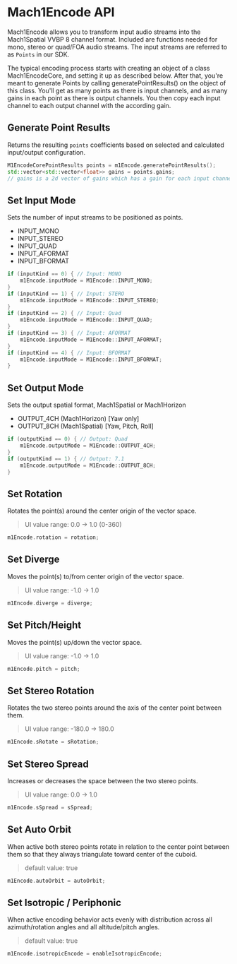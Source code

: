 # Mach1Encode API

Mach1Encode allows you to transform input audio streams into the Mach1Spatial VVBP 8 channel format. Included are functions needed for mono, stereo or quad/FOA audio streams. The input streams are referred to as `Points` in our SDK.

The typical encoding process starts with creating an object of a class Mach1EncodeCore, and setting it up as described below. After that, you're meant to generate Points by calling generatePointResults() on the object of this class. You'll get as many points as there is input channels, and as many gains in each point as there is output channels. You then copy each input channel to each output channel with the according gain.

## Generate Point Results
Returns the resulting `points` coefficients based on selected and calculated input/output configuration.

```cpp
M1EncodeCorePointResults points = m1Encode.generatePointResults();
std::vector<std::vector<float>> gains = points.gains;
// gains is a 2d vector of gains which has a gain for each input channel to each output channel
```

## Set Input Mode
Sets the number of input streams to be positioned as points.

 - INPUT_MONO
 - INPUT_STEREO
 - INPUT_QUAD
 - INPUT_AFORMAT
 - INPUT_BFORMAT

```cpp
if (inputKind == 0) { // Input: MONO
    m1Encode.inputMode = M1Encode::INPUT_MONO;
}
if (inputKind == 1) { // Input: STERO
    m1Encode.inputMode = M1Encode::INPUT_STEREO;
}
if (inputKind == 2) { // Input: Quad
    m1Encode.inputMode = M1Encode::INPUT_QUAD;
}
if (inputKind == 3) { // Input: AFORMAT
    m1Encode.inputMode = M1Encode::INPUT_AFORMAT;
}
if (inputKind == 4) { // Input: BFORMAT
    m1Encode.inputMode = M1Encode::INPUT_BFORMAT;
}
```

## Set Output Mode
Sets the output spatial format, Mach1Spatial or Mach1Horizon

 - OUTPUT_4CH (Mach1Horizon) [Yaw only]
 - OUTPUT_8CH (Mach1Spatial) [Yaw, Pitch, Roll]

```cpp
if (outputKind == 0) { // Output: Quad
    m1Encode.outputMode = M1Encode::OUTPUT_4CH;
}
if (outputKind == 1) { // Output: 7.1
    m1Encode.outputMode = M1Encode::OUTPUT_8CH;
}
```

## Set Rotation
Rotates the point(s) around the center origin of the vector space.

> UI value range: 0.0 -> 1.0 (0-360)

```cpp
m1Encode.rotation = rotation;
```

## Set Diverge
Moves the point(s) to/from center origin of the vector space.

> UI value range: -1.0 -> 1.0

```cpp
m1Encode.diverge = diverge;
```

## Set Pitch/Height
Moves the point(s) up/down the vector space.

> UI value range: -1.0 -> 1.0

```cpp
m1Encode.pitch = pitch;
```

## Set Stereo Rotation
Rotates the two stereo points around the axis of the center point between them.

> UI value range: -180.0 -> 180.0

```cpp
m1Encode.sRotate = sRotation;
```

## Set Stereo Spread
Increases or decreases the space between the two stereo points. 

> UI value range: 0.0 -> 1.0

```cpp
m1Encode.sSpread = sSpread;
```

## Set Auto Orbit
When active both stereo points rotate in relation to the center point between them so that they always triangulate toward center of the cuboid.

> default value: true

```cpp
m1Encode.autoOrbit = autoOrbit;
```

## Set Isotropic / Periphonic
When active encoding behavior acts evenly with distribution across all azimuth/rotation angles and all altitude/pitch angles.

> default value: true

```cpp
m1Encode.isotropicEncode = enableIsotropicEncode;
```
